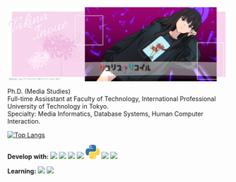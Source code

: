 <img src="images/takina.jpg" align="center" />

Ph.D. (Media Studies)  
Full-time Assisstant at Faculty of Technology, International Professional University of Technology in Tokyo.  
Specialty: Media Informatics, Database Systems, Human Computer Interaction.

[![Top Langs](https://github-readme-stats.vercel.app/api/top-langs/?username=knhnd&hide=Astro,Dockerfile&layout=compact)](https://github.com/knhnd/github-readme-stats)
  
**Develop with:**
<a href="https://github.com/" title="GitHub"><img src="icons/github.png" /></a>
<a href="https://code.visualstudio.com/" title="Visual Studio Code"><img src="icons/vscode.png" /></a>
<a href="https://en.wikipedia.org/wiki/JavaScript" title="JavaScript"><img src="icons/javascript.png" /></a>
<a href="https://www.typescriptlang.org/" title="TypeScript"><img src="icons/typescript.png" /></a>
<a href="https://www.python.org/" title="Python"><img src="images/icons/python.png" /></a>
<a href="https://www.mysql.com/" title="MySQL"><img src="icons/mysql.png" /></a>
<a href="https://www.docker.com/" title="Docker"><img src="icons/docker.png" /></a>
  
**Learning:**
<a href="https://golang.org/" title="Golang"><img src="icons/golang.png" /></a>
<a href="https://flutter.dev/" title="Flutter"><img src="icons/flutter.png" /></a>

<!---
knhnd/knhnd is a ✨ special ✨ repository because its `README.md` (this file) appears on your GitHub profile.
You can click the Preview link to take a look at your changes.
--->
